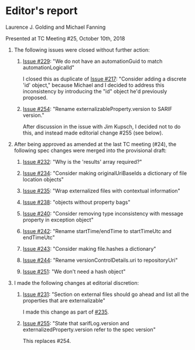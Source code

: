 # Editor's report

Laurence J. Golding and Michael Fanning

Presented at TC Meeting #25, October 10th, 2018

1. The following issues were closed without further action:

    1. [Issue #229](https://github.com/oasis-tcs/sarif-spec/issues/229): "We do not have an automationGuid to match automationLogicalId"

        I closed this as duplicate of [Issue #217](https://github.com/oasis-tcs/sarif-spec/issues/217): "Consider adding a discrete 'id' object,"
        because Michael and I decided to address this inconsistency by introducing the "id" object he'd previously proposed.

    1. [Issue #254](https://github.com/oasis-tcs/sarif-spec/issues/254): "Rename externalizableProperty.version to SARIF version."

        After discussion in the issue with Jim Kupsch, I decided not to do this, and instead made editorial change #255 (see below).

1. After being approved as amended at the last TC meeting (#24), the following spec changes were merged into the provisional draft:

    1. [Issue #232](https://github.com/oasis-tcs/sarif-spec/issues/232): "Why is the 'results' array required?"

    1. [Issue #234](https://github.com/oasis-tcs/sarif-spec/issues/234): "Consider making originalUriBaseIds a dictionary of file location objects"

    1. [Issue #235](https://github.com/oasis-tcs/sarif-spec/issues/235): "Wrap externalized files with contextual information"

    1. [Issue #238](https://github.com/oasis-tcs/sarif-spec/issues/238): "objects without property bags"

    1. [Issue #240](https://github.com/oasis-tcs/sarif-spec/issues/240): "Consider removing type inconsistency with message property in exception object"

    1. [Issue #242](https://github.com/oasis-tcs/sarif-spec/issues/242): "Rename startTime/endTime to startTimeUtc and endTimeUtc"

    1. [Issue #243](https://github.com/oasis-tcs/sarif-spec/issues/243): "Consider making file.hashes a dictionary"

    1. [Issue #244](https://github.com/oasis-tcs/sarif-spec/issues/244): "Rename versionControlDetails.uri to repositoryUri"

    1. [Issue #251](https://github.com/oasis-tcs/sarif-spec/issues/251): "We don't need a hash object"

1. I made the following changes at editorial discretion:

    1. [Issue #231](https://github.com/oasis-tcs/sarif-spec/issues/231): "Section on external files should go ahead and list all the properties that are externalizable"

        I made this change as part of [#235](https://github.com/oasis-tcs/sarif-spec/issues/235).

    1. [Issue #255](https://github.com/oasis-tcs/sarif-spec/issues/255): "State that sarifLog.version and externalizedProperty.version refer to the spec version"

        This replaces #254.

